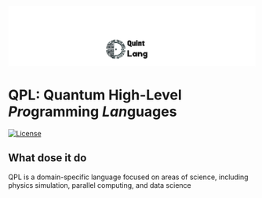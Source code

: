 <img src="doc/img/Logo.png">

# QPL: Quantum High-Level *Pro*gramming *Lan*guages
[![License](https://img.shields.io/npm/l/mithril.svg)](https://mit-license.org/)

## What dose it do
QPL is a domain-specific language focused on areas of science, including physics simulation, parallel computing, and data science